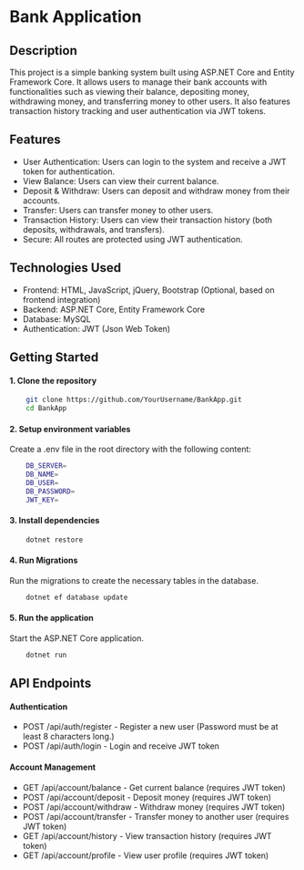 # Bank Application

## Description
This project is a simple banking system built using ASP.NET Core and Entity Framework Core. It allows users to manage their bank accounts with functionalities such as viewing their balance, depositing money, withdrawing money, and transferring money to other users. It also features transaction history tracking and user authentication via JWT tokens.

## Features
- User Authentication: Users can login to the system and receive a JWT token for authentication.
- View Balance: Users can view their current balance.
- Deposit & Withdraw: Users can deposit and withdraw money from their accounts.
- Transfer: Users can transfer money to other users.
- Transaction History: Users can view their transaction history (both deposits, withdrawals, and transfers).
- Secure: All routes are protected using JWT authentication.

## Technologies Used
- Frontend: HTML, JavaScript, jQuery, Bootstrap (Optional, based on frontend integration)
- Backend: ASP.NET Core, Entity Framework Core
- Database: MySQL
- Authentication: JWT (Json Web Token)

## Getting Started
#### 1. Clone the repository

```bash
    git clone https://github.com/YourUsername/BankApp.git
    cd BankApp
```

#### 2. Setup environment variables
Create a .env file in the root directory with the following content:
```bash
    DB_SERVER=
    DB_NAME=
    DB_USER=
    DB_PASSWORD=
    JWT_KEY=
```

#### 3. Install dependencies
```bash
    dotnet restore
```

#### 4. Run Migrations
Run the migrations to create the necessary tables in the database.
```bash
    dotnet ef database update
```

#### 5. Run the application
Start the ASP.NET Core application.
```bash
    dotnet run
```
## API Endpoints

#### Authentication
- POST /api/auth/register - Register a new user (Password must be at least 8 characters long.)
- POST /api/auth/login - Login and receive JWT token

#### Account Management
- GET /api/account/balance - Get current balance (requires JWT token)
- POST /api/account/deposit - Deposit money (requires JWT token)
- POST /api/account/withdraw - Withdraw money (requires JWT token)
- POST /api/account/transfer - Transfer money to another user (requires JWT token)
- GET /api/account/history - View transaction history (requires JWT token)
- GET /api/account/profile - View user profile (requires JWT token)